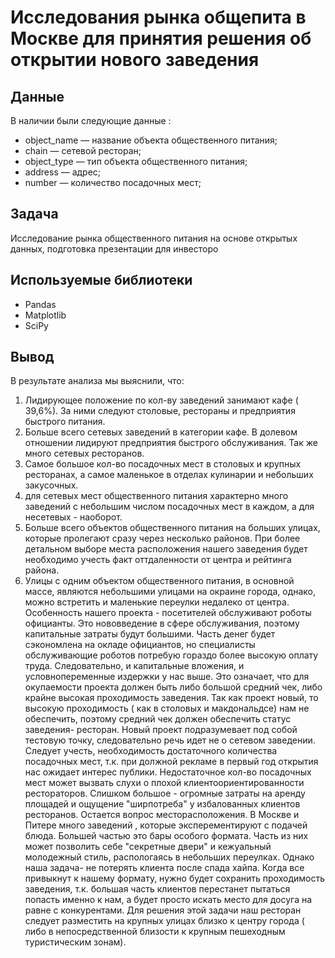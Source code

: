 # Исследования рынка общепита в Москве для принятия решения об открытии нового заведения



## Данные

В наличии были следующие данные :
- object_name — название объекта общественного питания; 
- chain — сетевой ресторан; 
- object_type — тип объекта общественного питания; 
- address — адрес; 
- number — количество посадочных мест;

## Задача

Исследование рынка общественного питания на основе открытых данных, подготовка презентации для инвесторо

## Используемые библиотеки
- Pandas
- Matplotlib
- SciPy

## Вывод
В результате анализа мы выяснили, что:
1) Лидирующее положение по кол-ву заведений занимают кафе ( 39,6%). За ними следуют столовые, рестораны и предприятия быстрого питания.
2) Больше всего сетевых заведений в категории кафе. В долевом отношении лидируют предприятия быстрого обслуживания. Так же много сетевых ресторанов.
3) Самое большое кол-во посадочных мест в столовых и крупных ресторанах, а самое маленькое в отделах кулинарии и небольших закусочных.
4) для сетевых мест общественного питания характерно много заведений с небольшим числом посадочных мест в каждом, а для несетевых - наоборот.
5) Больше всего объектов общественного питания на больших улицах, которые пролегают сразу через несколько районов. При более детальном выборе места расположения нашего заведения будет необходимо учесть факт оттдаленности от центра и рейтинга района.
6) Улицы с одним объектом общественного питания, в основной массе, являются небольшими улицами на окраине города, однако, можно встретить и маленькие переулки недалеко от центра.
Особенность нашего проекта - посетителей обслуживают роботы официанты. Это нововведение в сфере обслуживания, поэтому капитальные затраты будут большими. Часть денег будет сэкономлена на окладе официантов, но специалисты обслуживающие роботов потребую гораздо более высокую оплату труда. Следовательно, и капитальные вложения, и условнопеременные издержки у нас выше. Это означает, что для окупаемости проекта должен быть либо большой средний чек, либо крайне высокая проходимость заведения. Так как проект новый, то высокую проходимость ( как в столовых и макдональдсе) нам не обеспечить, поэтому средний чек должен обеспечить статус заведения- ресторан.
Новый проект подразумевает под собой тестовую точку, следовательно речь идет не о сетевом заведении. Следует учесть, необходимость достаточного количества посадочных мест, т.к. при должной рекламе в первый год открытия нас ожидает интерес публики. Недостаточное кол-во посадочных мест может вызвать слухи о плохой клиентоориентированности рестораторов. Слишком большое - огромные затраты на аренду площадей и ощущение "ширпотреба" у избалованных клиентов ресторанов.
Остается вопрос месторасположения. В Москве и Питере много заведений , которые эксперементируют с подачей блюда. Большей частью это бары особого формата. Часть из них может позволить себе "секретные двери" и кежуальный молодежный стиль, распологаясь в небольших переулках. Однако наша задача- не потерять клиента после спада хайпа. Когда все привыкнут к нашему формату, нужно будет сохранить проходимость заведения, т.к. большая часть клиентов перестанет пытаться попасть именно к нам, а будет просто искать место для досуга на равне с конкурентами. Для решения этой задачи наш ресторан следует разместить на крупных улицах близко к центру города ( либо в непосредственной близости к крупным пешеходным туристическим зонам).

